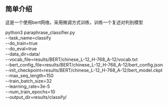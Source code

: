 ## 简单介绍

这是一个使用bert网络，采用微调方式训练，训练一个复述对判别模型

python3 paraphrase_classifier.py \
    --task_name=classify   \
    --do_train=true   \
    --do_eval=true   \
    --data_dir=data/ \
    --vocab_file=results/BERT/chinese_L-12_H-768_A-12/vocab.txt \
    --bert_config_file=results/BERT/chinese_L-12_H-768_A-12/bert_config.json  \
    --init_checkpoint=results/BERT/chinese_L-12_H-768_A-12/bert_model.ckpt \
    --max_seq_length=150  \
    --train_batch_size=32   \
    --learning_rate=3e-5 \
    --num_train_epochs=10 \
    --output_dir=results/classify/

